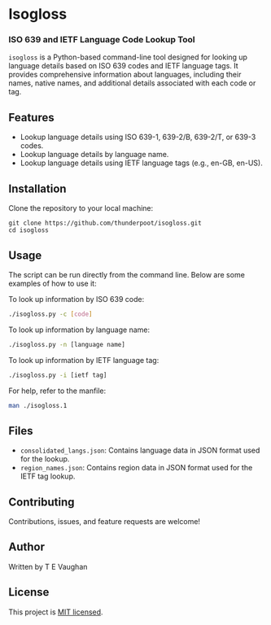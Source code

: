 # Isogloss

### ISO 639 and IETF Language Code Lookup Tool

`isogloss` is a Python-based command-line tool designed for looking up language details based on ISO 639 codes and IETF language tags. It provides comprehensive information about languages, including their names, native names, and additional details associated with each code or tag.

## Features

- Lookup language details using ISO 639-1, 639-2/B, 639-2/T, or 639-3 codes.
- Lookup language details by language name.
- Lookup language details using IETF language tags (e.g., en-GB, en-US).

## Installation

Clone the repository to your local machine:

```
git clone https://github.com/thunderpoot/isogloss.git
cd isogloss
```

## Usage

The script can be run directly from the command line. Below are some examples of how to use it:

To look up information by ISO 639 code:

```bash
./isogloss.py -c [code]
```

To look up information by language name:

```bash
./isogloss.py -n [language name]
```

To look up information by IETF language tag:

```bash
./isogloss.py -i [ietf tag]
```

For help, refer to the manfile:

```bash
man ./isogloss.1
```


## Files

- `consolidated_langs.json`: Contains language data in JSON format used for the lookup.
- `region_names.json`: Contains region data in JSON format used for the IETF tag lookup.

## Contributing

Contributions, issues, and feature requests are welcome!

## Author

Written by T E Vaughan

## License

This project is [MIT licensed](https://opensource.org/licenses/MIT).
